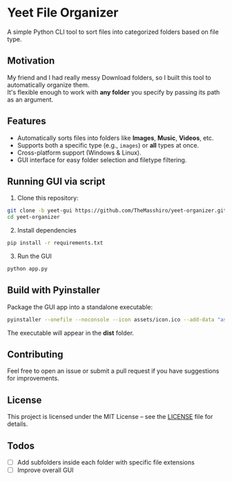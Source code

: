 # Yeet File Organizer

A simple Python CLI tool to sort files into categorized folders based on file type.

## Motivation

My friend and I had really messy Download folders, so I built this tool to automatically organize them.  
It's flexible enough to work with **any folder** you specify by passing its path as an argument.

## Features

- Automatically sorts files into folders like **Images**, **Music**, **Videos**, etc.
- Supports both a specific type (e.g., `images`) or **all** types at once.
- Cross-platform support (Windows & Linux).
- GUI interface for easy folder selection and filetype filtering.

## Running GUI via script

1. Clone this repository:

```bash
git clone -b yeet-gui https://github.com/TheMasshiro/yeet-organizer.git
cd yeet-organizer
```

2. Install dependencies

```bash
pip install -r requirements.txt
```

3. Run the GUI

```bash
python app.py
```

## Build with Pyinstaller

Package the GUI app into a standalone executable:

```bash
pyinstaller --onefile --noconsole --icon assets/icon.ico --add-data "assets/*;assets" app.py
```

The executable will appear in the **dist** folder.

## Contributing

Feel free to open an issue or submit a pull request if you have suggestions for improvements.

## License

This project is licensed under the MIT License – see the [LICENSE](LICENSE) file for details.

## Todos

- [ ] Add subfolders inside each folder with specific file extensions
- [ ] Improve overall GUI
